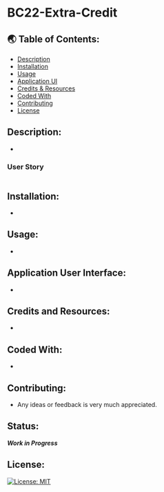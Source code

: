 # BC22-Extra-Credit

## 🌏 Table of Contents:
- [Description](#description)
- [Installation](#installation)
- [Usage](#usage)
- [Application UI](#application-user-interface)
- [Credits & Resources](#credits-and-resources)
- [Coded With](#coded-with)
- [Contributing](#contributing)
- [License](#license)

## Description:
* 
### User Story

```md

```

## Installation:
* 

## Usage:
* 

## Application User Interface:
* 

## Credits and Resources:
* 

## Coded With:
* 

## Contributing:
* Any ideas or feedback is very much appreciated.

## Status:
***Work in Progress***

## License:
[![License: MIT](https://img.shields.io/badge/License-MIT-blue.svg)](https://opensource.org/licenses/MIT)